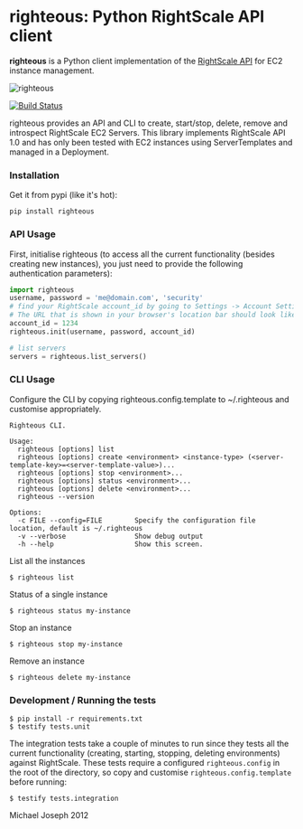 # righteous: Python RightScale API client

**righteous** is a Python client implementation of the [RightScale API](http://support.rightscale.com/15-References/RightScale_API_Reference_Guide) for EC2 instance management.

![righteous](https://github.com/michaeljoseph/righteous/raw/master/resources/righteous.jpg)

[![Build Status](https://secure.travis-ci.org/michaeljoseph/righteous.png)](http://travis-ci.org/michaeljoseph/righteous)

righteous provides an API and CLI to create, start/stop, delete, remove and introspect RightScale EC2 Servers.
This library implements RightScale API 1.0 and has only been tested with EC2 instances using ServerTemplates and managed in a Deployment.

### Installation

Get it from pypi (like it's hot):

    pip install righteous

### API Usage

First, initialise righteous (to access all the current functionality (besides creating new instances), you just need to provide the following authentication parameters):

```python
import righteous
username, password = 'me@domain.com', 'security'
# find your RightScale account_id by going to Settings -> Account Settings in the RightScale Dashboard
# The URL that is shown in your browser's location bar should look like the following: https://my.rightscale.com/accounts/1234.
account_id = 1234
righteous.init(username, password, account_id)

# list servers
servers = righteous.list_servers()
```

### CLI Usage

Configure the CLI by copying righteous.config.template to ~/.righteous
and customise appropriately.
	
	Righteous CLI.
	
	Usage:
	  righteous [options] list
	  righteous [options] create <environment> <instance-type> (<server-template-key>=<server-template-value>)...
	  righteous [options] stop <environment>...
	  righteous [options] status <environment>...
	  righteous [options] delete <environment>...
	  righteous --version
	
	Options:
	  -c FILE --config=FILE        Specify the configuration file location, default is ~/.righteous
	  -v --verbose                 Show debug output          
	  -h --help                    Show this screen.

List all the instances

    $ righteous list
    
Status of a single instance

    $ righteous status my-instance

Stop an instance

    $ righteous stop my-instance

Remove an instance

    $ righteous delete my-instance


### Development / Running the tests

    $ pip install -r requirements.txt
    $ testify tests.unit

The integration tests take a couple of  minutes to run since they tests all the current functionality (creating, starting, stopping, deleting environments)
against RightScale.  These tests require a configured `righteous.config` in the root of the directory, so copy and customise `righteous.config.template` before running:

    $ testify tests.integration 


Michael Joseph 2012

